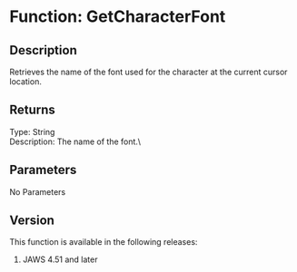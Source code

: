 # Function: GetCharacterFont

## Description

Retrieves the name of the font used for the character at the current
cursor location.

## Returns

Type: String\
Description: The name of the font.\

## Parameters

No Parameters

## Version

This function is available in the following releases:

1.  JAWS 4.51 and later
